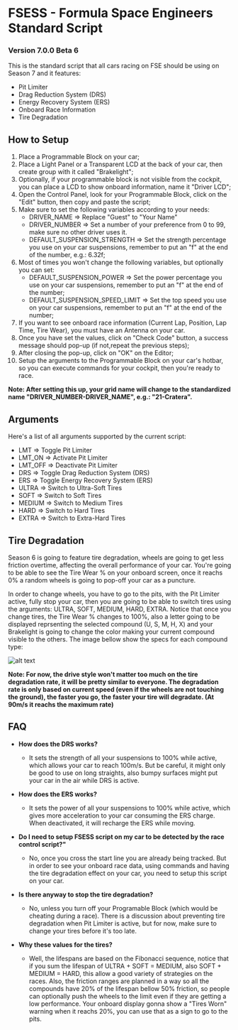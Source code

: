 # FSESS - Formula Space Engineers Standard Script

### Version 7.0.0 Beta 6

This is the standard script that all cars racing on FSE should be using on Season 7 and it features:
- Pit Limiter
- Drag Reduction System (DRS)
- Energy Recovery System (ERS)
- Onboard Race Information
- Tire Degradation

## How to Setup
1. Place a Programmable Block on your car;
2. Place a Light Panel or a Transparent LCD at the back of your car, then create group with it called "Brakelight";
3. Optionally, if your programmable block is not visible from the cockpit, you can place a LCD to show onboard information, name it "Driver LCD";
4. Open the Control Panel, look for your Programmable Block, click on the "Edit" button, then copy and paste the script;
5. Make sure to set the following variables according to your needs:
   - DRIVER_NAME => Replace "Guest" to "Your Name"
   - DRIVER_NUMBER => Set a number of your preference from 0 to 99, make sure no other driver uses it.
   - DEFAULT_SUSPENSION_STRENGTH => Set the strength percentage you use on your car suspensions, remember to put an "f" at the end of the number, e.g.: 6.32f;
6. Most of times you won't change the following variables, but optionally you can set:
   - DEFAULT_SUSPENSION_POWER => Set the power percentage you use on your car suspensions, remember to put an "f" at the end of the number;
   - DEFAULT_SUSPENSION_SPEED_LIMIT => Set the top speed you use on your car suspensions, remember to put an "f" at the end of the number;
7. If you want to see onboard race information (Current Lap, Position, Lap Time, Tire Wear), you must have an Antenna on your car. 
8. Once you have set the values, click on "Check Code" button, a success message should pop-up (if not,repeat the previous steps);
9. After closing the pop-up, click on "OK" on the Editor;
10. Setup the arguments to the Programmable Block on your car's hotbar, so you can execute commands for your cockpit, then you're ready to race.

**Note: After setting this up, your grid name will change to the standardized name "DRIVER_NUMBER-DRIVER_NAME", e.g.: "21-Cratera".**

## Arguments
Here's a list of all arguments supported by the current script:
- LMT     => Toggle Pit Limiter
- LMT_ON  => Activate Pit Limiter
- LMT_OFF => Deactivate Pit Limiter
- DRS     => Toggle Drag Reduction System (DRS)
- ERS     => Toggle Energy Recovery System (ERS)
- ULTRA   => Switch to Ultra-Soft Tires
- SOFT    => Switch to Soft Tires
- MEDIUM  => Switch to Medium Tires
- HARD    => Switch to Hard Tires
- EXTRA   => Switch to Extra-Hard Tires

## Tire Degradation
Season 6 is going to feature tire degradation, wheels are going to get less friction overtime, affecting the overall performance of your car. You're going to be able to see the Tire Wear % on your onboard screen, once it reachs 0% a random wheels is going to pop-off your car as a puncture.

In order to change wheels, you have to go to the pits, with the Pit Limiter active, fully stop your car, then you are going to be able to switch tires using the arguments: ULTRA, SOFT, MEDIUM, HARD, EXTRA. Notice that once you change tires, the Tire Wear % changes to 100%, also a letter going to be displayed reprsenting the selected compound (U, S, M, H, X) and your Brakelight is going to change the color making your current compound visible to the others. The image bellow show the specs for each compound type:

![alt text](https://i.imgur.com/ynkEo12.png)

**Note: For now, the drive style won't matter too much on the tire degradation rate, it will be pretty similar to everyone. The degradation rate is only based on current speed (even if the wheels are not touching the ground), the faster you go, the faster your tire will degradate. (At 90m/s it reachs the maximum rate)**

## FAQ
- **How does the DRS works?**
  - It sets the strength of all your suspensions to 100% while active, which allows your car to reach 100m/s. But be careful, it might only be good to use on long straights, also bumpy surfaces might put your car in the air while DRS is active.
  
- **How does the ERS works?**
  - It sets the power of all your suspensions to 100% while active, which gives more acceleration to your car consuming the ERS charge. When deactivated, it will recharge the ERS while moving.
  
- **Do I need to setup FSESS script on my car to be detected by the race control script?"**
  - No, once you cross the start line you are already being tracked. But in order to see your onboard race data, using commands and having the tire degradation effect on your car, you need to setup this script on your car.
  
- **Is there anyway to stop the tire degradation?**
  - No, unless you turn off your Programable Block (which would be cheating during a race). There is a discussion about preventing tire degradation when Pit Limiter is active, but for now, make sure to change your tires before it's too late.

- **Why these values for the tires?**
  - Well, the lifespans are based on the Fibonacci sequence, notice that if you sum the lifespan of ULTRA + SOFT = MEDIUM, also SOFT + MEDIUM = HARD, this allow a good variety of strategies on the races. Also, the friction ranges are planned in a way so all the compounds have 20% of the lifespan bellow 50% friction, so people can optionally push the wheels to the limit even if they are getting a low performance. Your onboard display gonna show a "Tires Worn" warning when it reachs 20%, you can use that as a sign to go to the pits.
